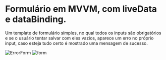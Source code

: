 # Formulário em MVVM, com liveData e dataBinding.

Um template de formulário simples, no qual todos os inputs são obrigatórios e se o usuário tentar salvar com eles vazios, aparece um erro no próprio input, caso esteja tudo certo é mostrado uma mensagem de sucesso.

![ErrorForm](https://user-images.githubusercontent.com/54027680/104025756-dc271500-51a3-11eb-8a5e-1b9386a599b6.jpeg)
![form](https://user-images.githubusercontent.com/54027680/104025977-1d1f2980-51a4-11eb-8023-f748c924bb51.jpg)
